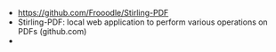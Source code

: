 - https://github.com/Frooodle/Stirling-PDF
- Stirling-PDF: local web application to perform various operations on PDFs (github.com)
-